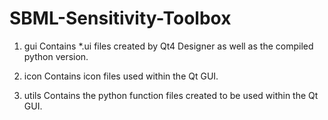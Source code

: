 # SBML-Sensitivity-Toolbox

1. gui
  Contains *.ui files created by Qt4 Designer as well as the compiled python version.

2. icon
  Contains icon files used within the Qt GUI.

3. utils
  Contains the python function files created to be used within the Qt GUI.